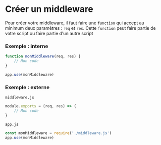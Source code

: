 # Créer un middleware
Pour créer votre middleware, il faut faire une `function` qui accept au minimum deux paramètres : `req` et `res`. Cette `function` peut faire partie de votre script ou faire partie d'un autre script

### Exemple : interne
```javascript
function monMiddleware(req, res) {
    // Mon code
}

app.use(monMiddleware)
```

### Exemple : externe

`middleware.js`
```javascript
module.exports = (req, res) => {
    // Mon code
}
```

`app.js`
```javascript
const monMiddleware = require('./middleware.js')
app.use(monMiddleware)
```